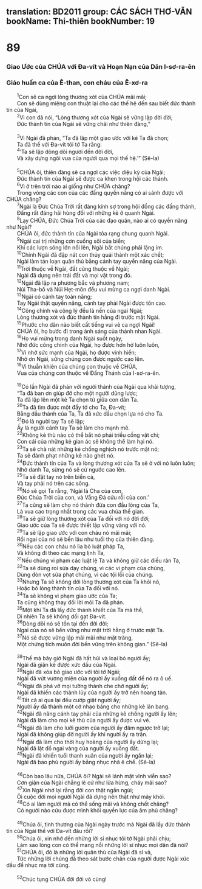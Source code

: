 translation: BD2011
group: CÁC SÁCH THƠ-VĂN
bookName: Thi-thiên 
bookNumber: 19
-------

<div class="title"><h1>89</h1><h3>Giao Ước của CHÚA với Ða-vít và Hoạn Nạn của Dân I-sơ-ra-ên</h3><h3>Giáo huấn ca của Ê-than, con cháu của Ê-xơ-ra</h3></div>
<span class="verse thi_89_1">  <sup>1</sup>Con sẽ ca ngợi lòng thương xót của CHÚA mãi mãi;<br/>  Con sẽ dùng miệng con thuật lại cho các thế hệ đến sau biết đức thành tín của Ngài,<br/></span>
<span class="verse thi_89_2">  <sup>2</sup>Vì con đã nói, “Lòng thương xót của Ngài sẽ vững lập đời đời;<br/>  Ðức thành tín của Ngài sẽ vững chãi như thiên đàng,”<br/><br/></span>
<span class="verse thi_89_3">  <sup>3</sup>Vì Ngài đã phán, “Ta đã lập một giao ước với kẻ Ta đã chọn;<br/>  Ta đã thề với Ða-vít tôi tớ Ta rằng:<br/></span>
<span class="verse thi_89_4">  <sup>4</sup>‘Ta sẽ lập dòng dõi ngươi đến đời đời,<br/>  Và xây dựng ngôi vua của ngươi qua mọi thế hệ.’” (Sê-la)<br/><br/></span>
<span class="verse thi_89_5">  <sup>5</sup>CHÚA ôi, thiên đàng sẽ ca ngợi các việc diệu kỳ của Ngài;<br/>  Ðức thành tín của Ngài sẽ được ca khen trong hội các thánh.<br/></span>
<span class="verse thi_89_6">  <sup>6</sup>Vì ở trên trời nào ai giống như CHÚA chăng?<br/>  Trong vòng các con của các đấng quyền năng có ai sánh được với CHÚA chăng?<br/></span>
<span class="verse thi_89_7">  <sup>7</sup>Ngài là Ðức Chúa Trời rất đáng kính sợ trong hội đồng các đấng thánh,<br/>  Ðấng rất đáng hãi hùng đối với những kẻ ở quanh Ngài.<br/></span>
<span class="verse thi_89_8">  <sup>8</sup>Lạy CHÚA, Ðức Chúa Trời của các đạo quân, nào ai có quyền năng như Ngài?<br/>  CHÚA ôi, đức thành tín của Ngài tỏa rạng chung quanh Ngài.<br/></span>
<span class="verse thi_89_9">  <sup>9</sup>Ngài cai trị những cơn cuồng sôi của biển;<br/>  Khi các lượn sóng lớn nổi lên, Ngài bắt chúng phải lặng im.<br/></span>
<span class="verse thi_89_10">  <sup>10</sup>Chính Ngài đã đập nát con thủy quái thành một xác chết;<br/>  Ngài làm tán loạn quân thù bằng cánh tay quyền năng của Ngài.<br/></span>
<span class="verse thi_89_11">  <sup>11</sup>Trời thuộc về Ngài, đất cũng thuộc về Ngài;<br/>  Ngài đã dựng nên trái đất và mọi vật trong đó.<br/></span>
<span class="verse thi_89_12">  <sup>12</sup>Ngài đã lập ra phương bắc và phương nam;<br/>  Núi Tha-bô và Núi Hẹt-môn đều vui mừng ca ngợi danh Ngài.<br/></span>
<span class="verse thi_89_13">  <sup>13</sup>Ngài có cánh tay toàn năng;<br/>  Tay Ngài thật quyền năng, cánh tay phải Ngài được tôn cao.<br/></span>
<span class="verse thi_89_14">  <sup>14</sup>Công chính và công lý đều là nền của ngai Ngài;<br/>  Lòng thương xót và đức thành tín hằng đi trước mặt Ngài.<br/></span>
<span class="verse thi_89_15">  <sup>15</sup>Phước cho dân nào biết cất tiếng vui vẻ ca ngợi Ngài!<br/>  CHÚA ôi, họ bước đi trong ánh sáng của thánh nhan Ngài.<br/></span>
<span class="verse thi_89_16">  <sup>16</sup>Họ vui mừng trong danh Ngài suốt ngày,<br/>  Nhờ đức công chính của Ngài, họ được hớn hở luôn luôn,<br/></span>
<span class="verse thi_89_17">  <sup>17</sup>Vì nhờ sức mạnh của Ngài, họ được vinh hiển;<br/>  Nhờ ơn Ngài, sừng chúng con được ngước cao lên.<br/></span>
<span class="verse thi_89_18">  <sup>18</sup>Vì thuẫn khiên của chúng con thuộc về CHÚA,<br/>  Vua của chúng con thuộc về Ðấng Thánh của I-sơ-ra-ên.<br/><br/></span>
<span class="verse thi_89_19">  <sup>19</sup>Có lần Ngài đã phán với người thánh của Ngài qua khải tượng,<br/>  “Ta đã ban ơn giúp đỡ cho một người dũng lược;<br/>  Ta đã lập lên một kẻ Ta chọn từ giữa con dân Ta.<br/></span>
<span class="verse thi_89_20">  <sup>20</sup>Ta đã tìm được một đầy tớ cho Ta, Ða-vít;<br/>  Bằng dầu thánh của Ta, Ta đã xức dầu chọn lựa nó cho Ta.<br/></span>
<span class="verse thi_89_21">  <sup>21</sup>Ðó là người tay Ta sẽ lập;<br/>  Ấy là người cánh tay Ta sẽ làm cho mạnh mẽ.<br/></span>
<span class="verse thi_89_22">  <sup>22</sup>Không kẻ thù nào có thể bắt nó phải triều cống vật chi;<br/>  Con cái của những kẻ gian ác sẽ không thể làm hại nó.<br/></span>
<span class="verse thi_89_23">  <sup>23</sup>Ta sẽ chà nát những kẻ chống nghịch nó trước mặt nó;<br/>  Ta sẽ đánh phạt những kẻ nào ghét nó.<br/></span>
<span class="verse thi_89_24">  <sup>24</sup>Ðức thành tín của Ta và lòng thương xót của Ta sẽ ở với nó luôn luôn;<br/>  Nhờ danh Ta, sừng nó sẽ cứ ngước cao lên.<br/></span>
<span class="verse thi_89_25">  <sup>25</sup>Ta sẽ đặt tay nó trên biển cả,<br/>  Và tay phải nó trên các sông.<br/></span>
<span class="verse thi_89_26">  <sup>26</sup>Nó sẽ gọi Ta rằng, ‘Ngài là Cha của con,<br/>  Ðức Chúa Trời của con, và Vầng Ðá cứu rỗi của con.’<br/></span>
<span class="verse thi_89_27">  <sup>27</sup>Ta cũng sẽ làm cho nó thành đứa con đầu lòng của Ta,<br/>  Là vua cao trọng nhất trong các vua chúa thế gian.<br/></span>
<span class="verse thi_89_28">  <sup>28</sup>Ta sẽ giữ lòng thương xót của Ta đối với nó đời đời;<br/>  Giao ước của Ta sẽ được thiết lập vững vàng với nó.<br/></span>
<span class="verse thi_89_29">  <sup>29</sup>Ta sẽ lập giao ước với con cháu nó mãi mãi;<br/>  Rồi ngai của nó sẽ bền lâu như tuổi thọ của thiên đàng.<br/></span>
<span class="verse thi_89_30">  <sup>30</sup>Nếu các con cháu nó lìa bỏ luật pháp Ta,<br/>  Và không đi theo các mạng lịnh Ta,<br/></span>
<span class="verse thi_89_31">  <sup>31</sup>Nếu chúng vi phạm các luật lệ Ta và không giữ các điều răn Ta,<br/></span>
<span class="verse thi_89_32">  <sup>32</sup>Ta sẽ dùng roi sửa dạy chúng, vì các vi phạm của chúng,<br/>  Dùng đòn vọt sửa phạt chúng, vì các tội lỗi của chúng.<br/></span>
<span class="verse thi_89_33">  <sup>33</sup>Nhưng Ta sẽ không dời lòng thương xót của Ta khỏi nó,<br/>  Hoặc bỏ lòng thành tín của Ta đối với nó.<br/></span>
<span class="verse thi_89_34">  <sup>34</sup>Ta sẽ không vi phạm giao ước của Ta;<br/>  Ta cũng không thay đổi lời môi Ta đã phán.<br/></span>
<span class="verse thi_89_35">  <sup>35</sup>Một khi Ta đã lấy đức thánh khiết của Ta mà thề,<br/>  Dĩ nhiên Ta sẽ không dối gạt Ða-vít.<br/></span>
<span class="verse thi_89_36">  <sup>36</sup>Dòng dõi nó sẽ tồn tại đến đời đời;<br/>  Ngai của nó sẽ bền vững như mặt trời hằng ở trước mặt Ta.<br/></span>
<span class="verse thi_89_37">  <sup>37</sup>Nó sẽ được vững lập mãi mãi như mặt trăng,<br/>  Một chứng tích muôn đời bền vững trên không gian.” (Sê-la)<br/><br/></span>
<span class="verse thi_89_38">  <sup>38</sup>Thế mà bây giờ Ngài đã hất hủi và loại bỏ người ấy;<br/>  Ngài đã giận kẻ được xức dầu của Ngài.<br/></span>
<span class="verse thi_89_39">  <sup>39</sup>Ngài đã xóa bỏ giao ước với tôi tớ Ngài;<br/>  Ngài đã vứt vương miện của người ấy xuống đất để nó ra ô uế.<br/></span>
<span class="verse thi_89_40">  <sup>40</sup>Ngài đã phá vỡ mọi tường thành che chở người ấy;<br/>  Ngài đã khiến các thành lũy của người ấy trở nên hoang tàn.<br/></span>
<span class="verse thi_89_41">  <sup>41</sup>Tất cả ai qua lại đều cướp giật người ấy;<br/>  Người ấy đã thành một cớ nhạo báng cho những kẻ lân bang.<br/></span>
<span class="verse thi_89_42">  <sup>42</sup>Ngài đã nâng cánh tay phải của những kẻ chống người ấy lên;<br/>  Ngài đã làm cho mọi kẻ thù của người ấy được vui vẻ.<br/></span>
<span class="verse thi_89_43">  <sup>43</sup>Ngài đã làm cho lưỡi gươm của người ấy đâm ngược trở lại;<br/>  Ngài đã không giúp đỡ người ấy khi người ấy ra trận.<br/></span>
<span class="verse thi_89_44">  <sup>44</sup>Ngài đã làm cho thời huy hoàng của người ấy dừng lại;<br/>  Ngài đã lật đổ ngai vàng của người ấy xuống đất.<br/></span>
<span class="verse thi_89_45">  <sup>45</sup>Ngài đã khiến tuổi thanh xuân của người ấy ngắn lại;<br/>  Ngài đã bao phủ người ấy bằng nhục nhã ê chề. (Sê-la)<br/><br/></span>
<span class="verse thi_89_46">  <sup>46</sup>Còn bao lâu nữa, CHÚA ôi? Ngài sẽ lánh mặt vĩnh viễn sao?<br/>  Cơn giận của Ngài chẳng lẽ cứ như lửa hừng, cháy mãi sao?<br/></span>
<span class="verse thi_89_47">  <sup>47</sup>Xin Ngài nhớ lại rằng đời con thật ngắn ngủi;<br/>  Ôi cuộc đời mọi người Ngài đã dựng nên thật như mây khói.<br/></span>
<span class="verse thi_89_48">  <sup>48</sup>Có ai làm người mà có thể sống mãi và không chết chăng?<br/>  Có người nào cứu được mình khỏi quyền lực của âm phủ chăng?<br/><br/></span>
<span class="verse thi_89_49">  <sup>49</sup>Chúa ôi, tình thương của Ngài ngày trước mà Ngài đã lấy đức thành tín của Ngài thề với Ða-vít đâu rồi?<br/></span>
<span class="verse thi_89_50">  <sup>50</sup>Chúa ôi, xin nhớ đến những lời sỉ nhục tôi tớ Ngài phải chịu;<br/>  Làm sao lòng con có thể mang nổi những lời sỉ nhục mọi dân đã nói?<br/></span>
<span class="verse thi_89_51">  <sup>51</sup>CHÚA ôi, đó là những lời quân thù của Ngài đã sỉ vả,<br/>  Tức những lời chúng đã theo sát bước chân của người được Ngài xức dầu để nhục mạ tới cùng.<br/><br/></span>
<span class="verse thi_89_52">  <sup>52</sup>Chúc tụng CHÚA đời đời vô cùng!<br/></span>
